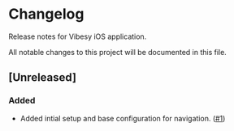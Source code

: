 # Changelog
Release notes for Vibesy iOS application.

All notable changes to this project will be documented in this file.

## [Unreleased]

### Added
- Added intial setup and base configuration for navigation. ([#1](https://github.com/ACleoni/vibesy-ios-app/pull/1))
